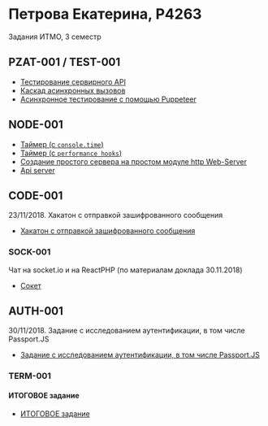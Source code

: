 # Петрова Екатерина, P4263

 Задания ИТМО, 3 семестр 
 ## PZAT-001 / TEST-001
- [Тестирование сервирного API](070918/test)
- [Каскад асинхронных вызовов](070918/2)
- [Асинхронное тестирование с помощью Puppeteer](070918/3)

## NODE-001

- [Таймер (с `console.time`)](1409/task1/part1)
- [Таймер (с `performance hooks`)](1409/task1/part2)
- [Создание простого сервера на простом модуле http
Web-Server](1409/task2/part1)
- [Api server](1409/task2/part2)

## CODE-001

23/11/2018. Хакатон с отправкой зашифрованного сообщения
- [Хакатон с отправкой зашифрованного сообщения](rsa)

### SOCK-001
Чат на socket.io и на ReactPHP (по материалам доклада 30.11.2018)
 - [Сокет](socket)
 
## AUTH-001

30/11/2018. Задание с исследованием аутентификации, в том числе Passport.JS
- [Задание с исследованием аутентификации, в том числе Passport.JS](auth)

### TERM-001
#### ИТОГОВОЕ задание 

- [ИТОГОВОЕ задание ]()
